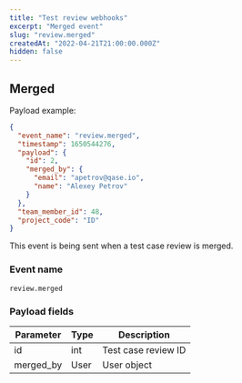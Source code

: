 ```yaml
---
title: "Test review webhooks"
excerpt: "Merged event"
slug: "review.merged"
createdAt: "2022-04-21T21:00:00.000Z"
hidden: false
---
```


## Merged

Payload example:

```json
{
  "event_name": "review.merged",
  "timestamp": 1650544276,
  "payload": {
    "id": 2,
    "merged_by": {
      "email": "apetrov@qase.io",
      "name": "Alexey Petrov"
    }
  },
  "team_member_id": 48,
  "project_code": "ID"
}
```

This event is being sent when a test case review is merged.

### Event name

`review.merged`

### Payload fields

| Parameter | Type | Description         |
|-----------|------|---------------------|
| id        | int  | Test case review ID |
| merged_by | User | User object         |
